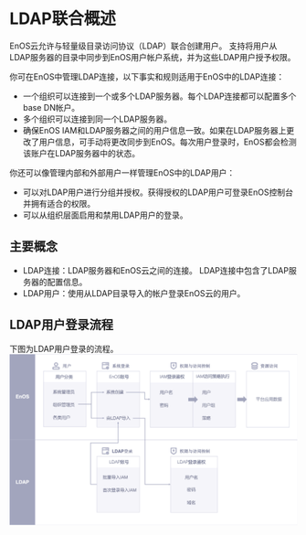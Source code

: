 # LDAP联合概述

EnOS云允许与轻量级目录访问协议（LDAP）联合创建用户。 支持将用户从LDAP服务器的目录中同步到EnOS用户帐户系统，并为这些LDAP用户授予权限。

你可在EnOS中管理LDAP连接，以下事实和规则适用于EnOS中的LDAP连接：

 - 一个组织可以连接到一个或多个LDAP服务器。每个LDAP连接都可以配置多个base DN帐户。
 - 多个组织可以连接到同一个LDAP服务器。
 - 确保EnOS IAM和LDAP服务器之间的用户信息一致。如果在LDAP服务器上更改了用户信息，可手动将更改同步到EnOS。每次用户登录时，EnOS都会检测该账户在LDAP服务器中的状态。

你还可以像管理内部和外部用户一样管理EnOS中的LDAP用户：

 - 可以对LDAP用户进行分组并授权。获得授权的LDAP用户可登录EnOS控制台并拥有适合的权限。
 - 可以从组织层面启用和禁用LDAP用户的登录。


## 主要概念

- LDAP连接：LDAP服务器和EnOS云之间的连接。 LDAP连接中包含了LDAP服务器的配置信息。
- LDAP用户：使用从LDAP目录导入的帐户登录EnOS云的用户。


## LDAP用户登录流程

下图为LDAP用户登录的流程。
![image](../media/framework.png)
